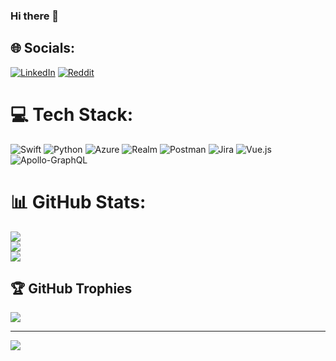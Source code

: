 ### Hi there 👋

<!--
**Helia-Fathi/Helia-Fathi** is a ✨ _special_ ✨ repository because its `README.md` (this file) appears on your GitHub profile.

Here are some ideas to get you started:

- 🔭 I’m currently working on ...
- 🌱 I’m currently learning ...
- 👯 I’m looking to collaborate on ...
- 🤔 I’m looking for help with ...
- 💬 Ask me about ...
- 📫 How to reach me: ...
- 😄 Pronouns: ...
- ⚡ Fun fact: ...
-->



## 🌐 Socials:
[![LinkedIn](https://img.shields.io/badge/LinkedIn-%230077B5.svg?logo=linkedin&logoColor=white)](https://linkedin.com/in/helia-fathi) [![Reddit](https://img.shields.io/badge/Reddit-%23FF4500.svg?logo=Reddit&logoColor=white)](https://reddit.com/user/HeliaFathi) 

# 💻 Tech Stack:
![Swift](https://img.shields.io/badge/swift-F54A2A?style=for-the-badge&logo=swift&logoColor=white) ![Python](https://img.shields.io/badge/python-3670A0?style=for-the-badge&logo=python&logoColor=ffdd54) ![Azure](https://img.shields.io/badge/azure-%230072C6.svg?style=for-the-badge&logo=microsoftazure&logoColor=white) ![Realm](https://img.shields.io/badge/Realm-39477F?style=for-the-badge&logo=realm&logoColor=white) ![Postman](https://img.shields.io/badge/Postman-FF6C37?style=for-the-badge&logo=postman&logoColor=white) ![Jira](https://img.shields.io/badge/jira-%230A0FFF.svg?style=for-the-badge&logo=jira&logoColor=white) ![Vue.js](https://img.shields.io/badge/vue.js-%2335495e.svg?style=for-the-badge&logo=vuedotjs&logoColor=%234FC08D) ![Apollo-GraphQL](https://img.shields.io/badge/-ApolloGraphQL-311C87?style=for-the-badge&logo=apollo-graphql)
# 📊 GitHub Stats:
![](https://github-readme-stats.vercel.app/api?username=Helia-Fathi&theme=dark&hide_border=true&include_all_commits=true&count_private=true)<br/>
![](https://github-readme-streak-stats.herokuapp.com/?user=Helia-Fathi&theme=dark&hide_border=true)<br/>
![](https://github-readme-stats.vercel.app/api/top-langs/?username=Helia-Fathi&theme=dark&hide_border=true&include_all_commits=true&count_private=true&layout=compact)

## 🏆 GitHub Trophies
![](https://github-profile-trophy.vercel.app/?username=Helia-Fathi&theme=onedark&no-frame=true&no-bg=false&margin-w=4)

---
[![](https://visitcount.itsvg.in/api?id=Helia-Fathi&icon=8&color=12)](https://visitcount.itsvg.in)

<!-- Proudly created with GPRM ( https://gprm.itsvg.in ) -->
